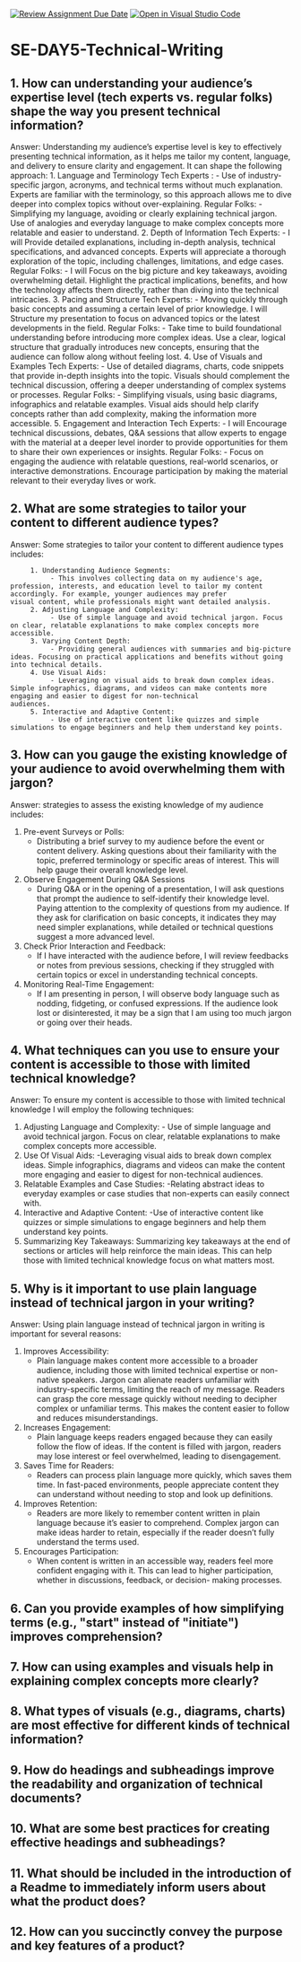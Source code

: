 [![Review Assignment Due Date](https://classroom.github.com/assets/deadline-readme-button-22041afd0340ce965d47ae6ef1cefeee28c7c493a6346c4f15d667ab976d596c.svg)](https://classroom.github.com/a/zsAR-pyY)
[![Open in Visual Studio Code](https://classroom.github.com/assets/open-in-vscode-2e0aaae1b6195c2367325f4f02e2d04e9abb55f0b24a779b69b11b9e10269abc.svg)](https://classroom.github.com/online_ide?assignment_repo_id=15755646&assignment_repo_type=AssignmentRepo)
# SE-DAY5-Technical-Writing
## 1. How can understanding your audience’s expertise level (tech experts vs. regular folks) shape the way you present technical information?
Answer: Understanding my audience’s expertise level is key to effectively presenting technical information, as it helps me tailor my content, language, and delivery to ensure clarity and         engagement. It can shape the following approach:
         1. Language and Terminology
             Tech Experts :
             - Use of industry-specific jargon, acronyms, and technical terms without much explanation. Experts are familiar with the terminology, so this approach allows me to dive                     deeper into complex topics without over-explaining.
             Regular Folks:
             - Simplifying my language, avoiding or clearly explaining technical jargon. Use of analogies and everyday language to make complex concepts more relatable and easier to                     understand.
         2. Depth of Information
              Tech Experts:
               - I will Provide detailed explanations, including in-depth analysis, technical specifications, and advanced concepts. Experts will appreciate a thorough exploration of the                  topic, including challenges, limitations, and edge cases.
              Regular Folks:
               - I will Focus on the big picture and key takeaways, avoiding overwhelming detail. Highlight the practical implications, benefits, and how the technology affects them                       directly, rather than diving into the technical intricacies.
        3. Pacing and Structure
             Tech Experts:
               - Moving quickly through basic concepts and assuming a certain level of prior knowledge. I will Structure my presentation to focus on advanced topics or the latest                          developments in the field.
             Regular Folks:
               - Take time to build foundational understanding before introducing more complex ideas. Use a clear, logical structure that gradually introduces new concepts, ensuring that                  the audience can follow along without feeling lost.
        4. Use of Visuals and Examples
             Tech Experts:
             - Use of detailed diagrams, charts, code snippets that provide in-depth insights into the topic. Visuals should complement the technical discussion, offering a deeper                       understanding of complex systems or processes.
             Regular Folks:
             - Simplifying visuals, using basic diagrams, infographics and relatable examples. Visual aids should help clarify concepts rather than add complexity, making the information                more accessible.
        5. Engagement and Interaction
             Tech Experts:
               - I will Encourage technical discussions, debates, Q&A sessions that allow experts to engage with the material at a deeper level inorder to provide                                          opportunities for them to share their own experiences or insights.
             Regular Folks:
             - Focus on engaging the audience with relatable questions, real-world scenarios, or interactive demonstrations. Encourage participation by making the material relevant to                   their everyday lives or work.
           
## 2. What are some strategies to tailor your content to different audience types?
Answer: Some strategies to tailor your content to different audience types includes:

         1. Understanding Audience Segments:
              - This involves collecting data on my audience's age, profession, interests, and education level to tailor my content accordingly. For example, younger audiences may prefer                 visual content, while professionals might want detailed analysis.
         2. Adjusting Language and Complexity:
              - Use of simple language and avoid technical jargon. Focus on clear, relatable explanations to make complex concepts more accessible.
         3. Varying Content Depth:
              - Providing general audiences with summaries and big-picture ideas. Focusing on practical applications and benefits without going into technical details.
         4. Use Visual Aids:
              - Leveraging on visual aids to break down complex ideas. Simple infographics, diagrams, and videos can make contents more engaging and easier to digest for non-technical                    audiences.
         5. Interactive and Adaptive Content:
              - Use of interactive content like quizzes and simple simulations to engage beginners and help them understand key points.
              
## 3. How can you gauge the existing knowledge of your audience to avoid overwhelming them with jargon?
Answer: strategies to assess the existing knowledge of my audience includes:

1. Pre-event Surveys or Polls:
     - Distributing a brief survey to my audience before the event or content delivery. Asking questions about their familiarity with the topic, preferred terminology or specific areas        of interest. This will help gauge their overall knowledge level.
2. Observe Engagement During Q&A Sessions
     - During Q&A or in the opening of a presentation, I will ask questions that prompt the audience to self-identify their knowledge level. Paying attention to the complexity of                questions from my audience. If they ask for clarification on basic concepts, it indicates they may need simpler explanations, while detailed or technical questions suggest a more         advanced level.
4. Check Prior Interaction and Feedback:
     - If I have interacted with the audience before, I will review feedbacks or notes from previous sessions, checking if they struggled with certain topics or excel in understanding           technical concepts.
5. Monitoring Real-Time Engagement:
     - If I am presenting in person, I will observe body language such as nodding, fidgeting, or confused expressions. If the audience look lost or disinterested, it may be a sign that I        am using too much jargon or going over their heads.
       
## 4. What techniques can you use to ensure your content is accessible to those with limited technical knowledge?
Answer: To ensure my content is accessible to those with limited technical knowledge I will employ the following techniques:

1. Adjusting Language and Complexity:
         - Use of simple language and avoid technical jargon. Focus on clear, relatable explanations to make complex concepts more accessible.
2. Use Of Visual Aids:
         -Leveraging visual aids to break down complex ideas. Simple infographics, diagrams and videos can make the content more engaging and easier to digest for non-technical                    audiences.
3. Relatable Examples and Case Studies:
         -Relating abstract ideas to everyday examples or case studies that non-experts can easily connect with.
4. Interactive and Adaptive Content:
         -Use of interactive content like quizzes or simple simulations to engage beginners and help them understand key points.
5. Summarizing Key Takeaways:
Summarizing key takeaways at the end of sections or articles will help reinforce the main ideas. This can help those with limited technical knowledge focus on what matters most.

## 5. Why is it important to use plain language instead of technical jargon in your writing?
Answer: Using plain language instead of technical jargon in writing is important for several reasons:

1. Improves Accessibility:
     - Plain language makes content more accessible to a broader audience, including those with limited technical expertise or non-native speakers. Jargon can alienate readers                  unfamiliar with industry-specific terms, limiting the reach of my message. Readers can grasp the core message quickly without needing to decipher complex or unfamiliar terms.            This makes the content easier to follow and reduces misunderstandings.
2. Increases Engagement:
     - Plain language keeps readers engaged because they can easily follow the flow of ideas. If the content is filled with jargon, readers may lose interest or feel overwhelmed,               leading to disengagement.
3. Saves Time for Readers:
     - Readers can process plain language more quickly, which saves them time. In fast-paced environments, people appreciate content they can understand without needing to stop and look        up definitions.
4. Improves Retention:
     - Readers are more likely to remember content written in plain language because it’s easier to comprehend. Complex jargon can make ideas harder to retain, especially if the reader          doesn’t fully understand the terms used.
5. Encourages Participation:
     - When content is written in an accessible way, readers feel more confident engaging with it. This can lead to higher participation, whether in discussions, feedback, or decision-          making processes.

## 6. Can you provide examples of how simplifying terms (e.g., "start" instead of "initiate") improves comprehension?
## 7. How can using examples and visuals help in explaining complex concepts more clearly?
## 8. What types of visuals (e.g., diagrams, charts) are most effective for different kinds of technical information?
## 9. How do headings and subheadings improve the readability and organization of technical documents?
## 10. What are some best practices for creating effective headings and subheadings?
## 11. What should be included in the introduction of a Readme to immediately inform users about what the product does?
## 12. How can you succinctly convey the purpose and key features of a product?
